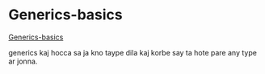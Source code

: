 # Generics-basics

[ Generics-basics](https://www.youtube.com/watch?v=U1rMPFFT7r8&list=PLgH5QX0i9K3rXq_1OgVmjaEJJ1akJQgPq&index=23)

generics kaj hocca sa ja kno taype dila kaj korbe say ta hote pare any type ar jonna.